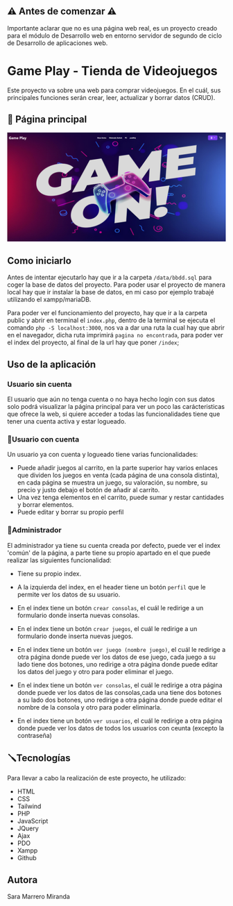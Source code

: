 ## ⚠️ Antes de comenzar ⚠️
Importante aclarar que no es una página web real, es un proyecto creado para el módulo de Desarrollo web en entorno servidor de segundo de ciclo de Desarrollo de aplicaciones web.

# Game Play - Tienda de Videojuegos
Este proyecto va sobre una web para comprar videojuegos. En el cuál, sus principales funciones serán crear, leer, actualizar y borrar datos (CRUD).

## 📸 Página principal
![Index](/public/build/img/index.png)

## Como iniciarlo
Antes de intentar ejecutarlo hay que ir a la carpeta `/data/bbdd.sql` para coger la base de datos del proyecto. Para poder usar el proyecto de manera local hay que ir instalar la base de datos, en mi caso por ejemplo trabajé utilizando el xampp/mariaDB.

Para poder ver el funcionamiento del proyecto, hay que ir a la carpeta public y abrir en terminal el `index.php`, dentro de la terminal se ejecuta el comando `php -S localhost:3000`, nos va a dar una ruta la cual hay que abrir en el navegador, dicha ruta imprimirá `pagina no encontrada`, para poder ver el index del proyecto, al final de la url hay que poner `/index`;

## Uso de la aplicación
### Usuario sin cuenta
El usuario que aún no tenga cuenta o no haya hecho login con sus datos solo podrá visualizar la página principal para ver un poco las carácteristicas que ofrece la web, si quiere acceder a todas las funcionalidades tiene que tener una cuenta activa y estar logueado.

### 👤Usuario con cuenta
Un usuario ya con cuenta y logueado tiene varias funcionalidades:
* Puede añadir juegos al carrito, en la parte superior hay varios enlaces que dividen los juegos en venta (cada página de una consola distinta), en cada página se muestra un juego, su valoración, su nombre, su precio y justo debajo el botón de añadir al carrito.
* Una vez tenga elementos en el carrito, puede sumar y restar cantidades y borrar elementos.
* Puede editar y borrar su propio perfil

### 👤Administrador
El administrador ya tiene su cuenta creada por defecto, puede ver el index 'común' de la página, a parte tiene su propio apartado en el que puede realizar las siguientes funcionalidad:

* Tiene su propio index.
* A la izquierda del index, en el header tiene un botón `perfil` que le permite ver los datos de su usuario.

* En el index tiene un botón `crear consolas`, el cuál le redirige a un formulario donde inserta nuevas consolas.
* En el index tiene un botón `crear juegos`, el cuál le redirige a un formulario donde inserta nuevas juegos.

* En el index tiene un botón `ver juego (nombre juego)`, el cuál le redirige a otra página donde puede ver los datos de ese juego, cada juego a su lado tiene dos botones, uno redirige a otra página donde puede editar los datos del juego y otro para poder eliminar el juego.
* En el index tiene un botón `ver consolas`, el cuál le redirige a otra página donde puede ver los datos de las consolas,cada una tiene dos botones a su lado dos botones, uno redirige a otra página donde puede editar el nombre de la consola y otro para poder eliminarla.
* En el index tiene un botón `ver usuarios`, el cuál le redirige a otra página donde puede ver los datos de todos los usuarios con ceunta (excepto la contraseña)

## 🪛Tecnologías
Para llevar a cabo la realización de este proyecto, he utilizado:
* HTML
* CSS
* Tailwind
* PHP
* JavaScript
* JQuery
* Ajax
* PDO
* Xampp
* Github

## Autora
Sara Marrero Miranda